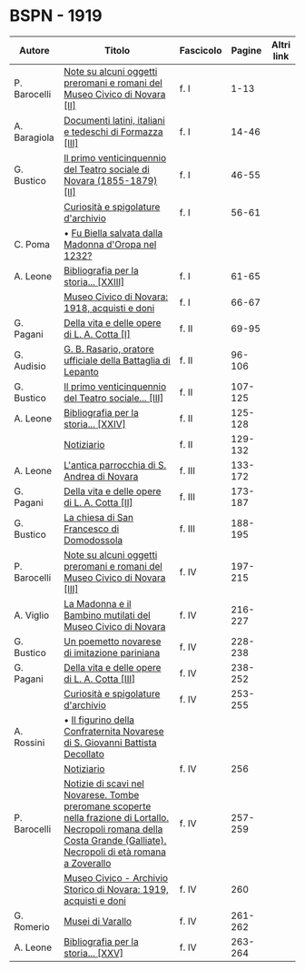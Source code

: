 # BSPN - 1919

| Autore       | Titolo                                                                                                                                                                                                                       | Fascicolo | Pagine  | Altri link |
|--------------|------------------------------------------------------------------------------------------------------------------------------------------------------------------------------------------------------------------------------|-----------|---------|------------|
| P. Barocelli | [Note su alcuni oggetti preromani e romani del Museo Civico di Novara [II]](https://en.calameo.com/read/0072607354cec5dadaf9b)                                                                                               | f. I      | 1-13    |            |
| A. Baragiola | [Documenti latini, italiani e tedeschi di Formazza [III]](https://en.calameo.com/read/0072607354cec5dadaf9b)                                                                                                                 | f. I      | 14-46   |            |
| G. Bustico   | [Il primo venticinquennio del Teatro sociale di Novara (1855-1879) [II]](https://en.calameo.com/read/0072607354cec5dadaf9b)                                                                                                  | f. I      | 46-55   |            |
|              | [Curiosità e spigolature d'archivio](https://en.calameo.com/read/0072607354cec5dadaf9b)                                                                                                                                      | f. I      | 56-61   |            |
| C. Poma      | • [Fu Biella salvata dalla Madonna d'Oropa nel 1232?](https://en.calameo.com/read/0072607354cec5dadaf9b)                                                                                                                     |           |         |            |
| A. Leone     | [Bibliografia per la storia... [XXIII]](https://en.calameo.com/read/0072607354cec5dadaf9b)                                                                                                                                   | f. I      | 61-65   |            |
|              | [Museo Civico di Novara: 1918, acquisti e doni](https://en.calameo.com/read/0072607354cec5dadaf9b)                                                                                                                           | f. I      | 66-67   |            |
| G. Pagani    | [Della vita e delle opere di L. A. Cotta [I]](https://en.calameo.com/read/007260735ddbba0250668)                                                                                                                             | f. II     | 69-95   |            |
| G. Audisio   | [G. B. Rasario, oratore ufficiale della Battaglia di Lepanto](https://en.calameo.com/read/007260735ddbba0250668)                                                                                                             | f. II     | 96-106  |            |
| G. Bustico   | [Il primo venticinquennio del Teatro sociale... [III]](https://en.calameo.com/read/007260735ddbba0250668)                                                                                                                    | f. II     | 107-125 |            |
| A. Leone     | [Bibliografia per la storia... [XXIV]](https://en.calameo.com/read/007260735ddbba0250668)                                                                                                                                    | f. II     | 125-128 |            |
|              | [Notiziario](https://en.calameo.com/read/007260735ddbba0250668)                                                                                                                                                              | f. II     | 129-132 |            |
| A. Leone     | [L'antica parrocchia di S. Andrea di Novara](https://en.calameo.com/read/00726073563c990427089)                                                                                                                              | f. III    | 133-172 |            |
| G. Pagani    | [Della vita e delle opere di L. A. Cotta [II]](https://en.calameo.com/read/00726073563c990427089)                                                                                                                            | f. III    | 173-187 |            |
| G. Bustico   | [La chiesa di San Francesco di Domodossola](https://en.calameo.com/read/00726073563c990427089)                                                                                                                               | f. III    | 188-195 |            |
| P. Barocelli | [Note su alcuni oggetti preromani e romani del Museo Civico di Novara [III]](https://en.calameo.com/read/007260735a5e4cdc4ec4c)                                                                                              | f. IV     | 197-215 |            |
| A. Viglio    | [La Madonna e il Bambino mutilati del Museo Civico di Novara](https://en.calameo.com/read/007260735a5e4cdc4ec4c)                                                                                                             | f. IV     | 216-227 |            |
| G. Bustico   | [Un poemetto novarese di imitazione pariniana](https://en.calameo.com/read/007260735a5e4cdc4ec4c)                                                                                                                            | f. IV     | 228-238 |            |
| G. Pagani    | [Della vita e delle opere di L. A. Cotta [III]](https://en.calameo.com/read/007260735a5e4cdc4ec4c)                                                                                                                           | f. IV     | 238-252 |            |
|              | [Curiosità e spigolature d'archivio](https://en.calameo.com/read/007260735a5e4cdc4ec4c)                                                                                                                                      | f. IV     | 253-255 |            |
| A. Rossini   | • [Il figurino della Confraternita Novarese di S. Giovanni Battista Decollato](https://en.calameo.com/read/007260735a5e4cdc4ec4c)                                                                                            |           |         |            |
|              | [Notiziario](https://en.calameo.com/read/007260735a5e4cdc4ec4c)                                                                                                                                                              | f. IV     | 256     |            |
| P. Barocelli | [Notizie di scavi nel Novarese. Tombe preromane scoperte nella frazione di Lortallo. Necropoli romana della Costa Grande (Galliate). Necropoli di età romana a Zoverallo](https://en.calameo.com/read/007260735a5e4cdc4ec4c) | f. IV     | 257-259 |            |
|              | [Museo Civico - Archivio Storico di Novara: 1919, acquisti e doni](https://en.calameo.com/read/007260735a5e4cdc4ec4c)                                                                                                        | f. IV     | 260     |            |
| G. Romerio   | [Musei di Varallo](https://en.calameo.com/read/007260735a5e4cdc4ec4c)                                                                                                                                                        | f. IV     | 261-262 |            |
| A. Leone     | [Bibliografia per la storia... [XXV]](https://en.calameo.com/read/007260735a5e4cdc4ec4c)                                                                                                                                     | f. IV     | 263-264 |            |
